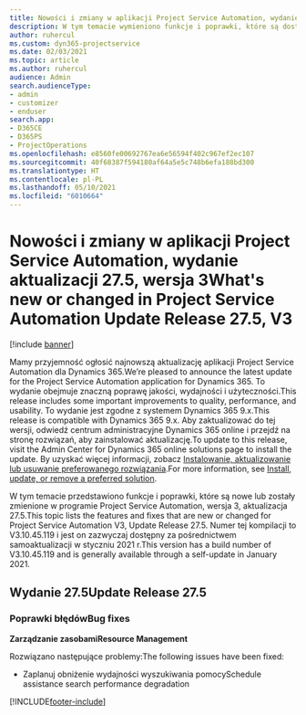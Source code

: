 ```yaml
---
title: Nowości i zmiany w aplikacji Project Service Automation, wydanie 27.5, Poprawka, wer. 3
description: W tym temacie wymieniono funkcje i poprawki, które są dostępne w aktualizacji Project Service Automation, wydanie 27.5, poprawka wersja 3.
author: ruhercul
ms.custom: dyn365-projectservice
ms.date: 02/03/2021
ms.topic: article
ms.author: ruhercul
audience: Admin
search.audienceType:
- admin
- customizer
- enduser
search.app:
- D365CE
- D365PS
- ProjectOperations
ms.openlocfilehash: e8560fe00692767ea6e56594f402c967ef2ec107
ms.sourcegitcommit: 40f68387f594180af64a5e5c748b6efa188bd300
ms.translationtype: HT
ms.contentlocale: pl-PL
ms.lasthandoff: 05/10/2021
ms.locfileid: "6010664"
---
```

# <a name="whats-new-or-changed-in-project-service-automation-update-release-275-v3"></a><span data-ttu-id="f3606-103">Nowości i zmiany w aplikacji Project Service Automation, wydanie aktualizacji 27.5, wersja 3</span><span class="sxs-lookup"><span data-stu-id="f3606-103">What's new or changed in Project Service Automation Update Release 27.5, V3</span></span>

[!include [banner](../includes/psa-now-project-operations.md)]

<span data-ttu-id="f3606-104">Mamy przyjemność ogłosić najnowszą aktualizację aplikacji Project Service Automation dla Dynamics 365.</span><span class="sxs-lookup"><span data-stu-id="f3606-104">We’re pleased to announce the latest update for the Project Service Automation application for Dynamics 365.</span></span> <span data-ttu-id="f3606-105">To wydanie obejmuje znaczną poprawę jakości, wydajności i użyteczności.</span><span class="sxs-lookup"><span data-stu-id="f3606-105">This release includes some important improvements to quality, performance, and usability.</span></span> <span data-ttu-id="f3606-106">To wydanie jest zgodne z systemem Dynamics 365 9.x.</span><span class="sxs-lookup"><span data-stu-id="f3606-106">This release is compatible with Dynamics 365 9.x.</span></span> <span data-ttu-id="f3606-107">Aby zaktualizować do tej wersji, odwiedź centrum administracyjne Dynamics 365 online i przejdź na stronę rozwiązań, aby zainstalować aktualizację.</span><span class="sxs-lookup"><span data-stu-id="f3606-107">To update to this release, visit the Admin Center for Dynamics 365 online solutions page to install the update.</span></span> <span data-ttu-id="f3606-108">By uzyskać więcej informacji, zobacz [Instalowanie, aktualizowanie lub usuwanie preferowanego rozwiązania](/power-platform/admin/install-remove-preferred-solution).</span><span class="sxs-lookup"><span data-stu-id="f3606-108">For more information, see [Install, update, or remove a preferred solution](/power-platform/admin/install-remove-preferred-solution).</span></span>

<span data-ttu-id="f3606-109">W tym temacie przedstawiono funkcje i poprawki, które są nowe lub zostały zmienione w programie Project Service Automation, wersja 3, aktualizacja 27.5.</span><span class="sxs-lookup"><span data-stu-id="f3606-109">This topic lists the features and fixes that are new or changed for Project Service Automation V3, Update Release 27.5.</span></span> <span data-ttu-id="f3606-110">Numer tej kompilacji to V3.10.45.119 i jest on zazwyczaj dostępny za pośrednictwem samoaktualizacji w styczniu 2021 r.</span><span class="sxs-lookup"><span data-stu-id="f3606-110">This version has a build number of V3.10.45.119 and is generally available through a self-update in January 2021.</span></span>

## <a name="update-release-275"></a><span data-ttu-id="f3606-111">Wydanie 27.5</span><span class="sxs-lookup"><span data-stu-id="f3606-111">Update Release 27.5</span></span>

### <a name="bug-fixes"></a><span data-ttu-id="f3606-112">Poprawki błędów</span><span class="sxs-lookup"><span data-stu-id="f3606-112">Bug fixes</span></span>


<span data-ttu-id="f3606-113">**Zarządzanie zasobami**</span><span class="sxs-lookup"><span data-stu-id="f3606-113">**Resource Management**</span></span>

<span data-ttu-id="f3606-114">Rozwiązano następujące problemy:</span><span class="sxs-lookup"><span data-stu-id="f3606-114">The following issues have been fixed:</span></span>

- <span data-ttu-id="f3606-115">Zaplanuj obniżenie wydajności wyszukiwania pomocy</span><span class="sxs-lookup"><span data-stu-id="f3606-115">Schedule assistance search performance degradation</span></span>


[!INCLUDE[footer-include](../includes/footer-banner.md)]